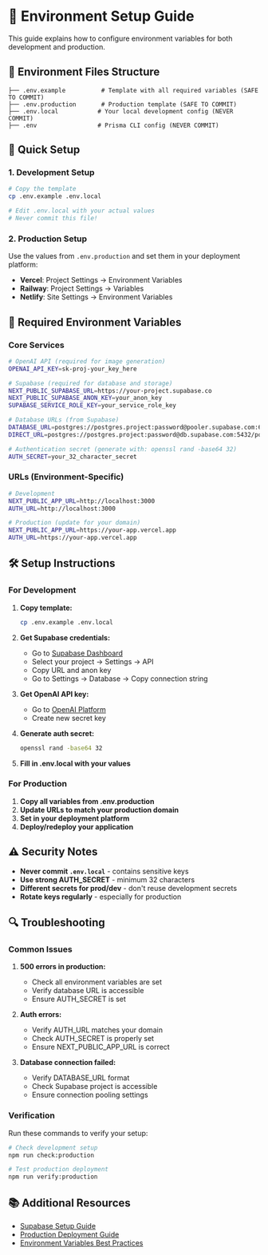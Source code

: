 # 🔧 Environment Setup Guide

This guide explains how to configure environment variables for both development and production.

## 📁 Environment Files Structure

```
├── .env.example          # Template with all required variables (SAFE TO COMMIT)
├── .env.production       # Production template (SAFE TO COMMIT)
├── .env.local           # Your local development config (NEVER COMMIT)
├── .env                 # Prisma CLI config (NEVER COMMIT)
```

## 🚀 Quick Setup

### 1. Development Setup

```bash
# Copy the template
cp .env.example .env.local

# Edit .env.local with your actual values
# Never commit this file!
```

### 2. Production Setup

Use the values from `.env.production` and set them in your deployment platform:

- **Vercel**: Project Settings → Environment Variables
- **Railway**: Project Settings → Variables
- **Netlify**: Site Settings → Environment Variables

## 🔑 Required Environment Variables

### Core Services
```bash
# OpenAI API (required for image generation)
OPENAI_API_KEY=sk-proj-your_key_here

# Supabase (required for database and storage)
NEXT_PUBLIC_SUPABASE_URL=https://your-project.supabase.co
NEXT_PUBLIC_SUPABASE_ANON_KEY=your_anon_key
SUPABASE_SERVICE_ROLE_KEY=your_service_role_key

# Database URLs (from Supabase)
DATABASE_URL=postgres://postgres.project:password@pooler.supabase.com:6543/postgres?pgbouncer=true
DIRECT_URL=postgres://postgres.project:password@db.supabase.com:5432/postgres

# Authentication secret (generate with: openssl rand -base64 32)
AUTH_SECRET=your_32_character_secret
```

### URLs (Environment-Specific)
```bash
# Development
NEXT_PUBLIC_APP_URL=http://localhost:3000
AUTH_URL=http://localhost:3000

# Production (update for your domain)
NEXT_PUBLIC_APP_URL=https://your-app.vercel.app
AUTH_URL=https://your-app.vercel.app
```

## 🛠️ Setup Instructions

### For Development

1. **Copy template:**
   ```bash
   cp .env.example .env.local
   ```

2. **Get Supabase credentials:**
   - Go to [Supabase Dashboard](https://supabase.com/dashboard)
   - Select your project → Settings → API
   - Copy URL and anon key
   - Go to Settings → Database → Copy connection string

3. **Get OpenAI API key:**
   - Go to [OpenAI Platform](https://platform.openai.com/api-keys)
   - Create new secret key

4. **Generate auth secret:**
   ```bash
   openssl rand -base64 32
   ```

5. **Fill in .env.local with your values**

### For Production

1. **Copy all variables from .env.production**
2. **Update URLs to match your production domain**
3. **Set in your deployment platform**
4. **Deploy/redeploy your application**

## ⚠️ Security Notes

- **Never commit `.env.local`** - contains sensitive keys
- **Use strong AUTH_SECRET** - minimum 32 characters
- **Different secrets for prod/dev** - don't reuse development secrets
- **Rotate keys regularly** - especially for production

## 🔍 Troubleshooting

### Common Issues

1. **500 errors in production:**
   - Check all environment variables are set
   - Verify database URL is accessible
   - Ensure AUTH_SECRET is set

2. **Auth errors:**
   - Verify AUTH_URL matches your domain
   - Check AUTH_SECRET is properly set
   - Ensure NEXT_PUBLIC_APP_URL is correct

3. **Database connection failed:**
   - Verify DATABASE_URL format
   - Check Supabase project is accessible
   - Ensure connection pooling settings

### Verification

Run these commands to verify your setup:

```bash
# Check development setup
npm run check:production

# Test production deployment
npm run verify:production
```

## 📚 Additional Resources

- [Supabase Setup Guide](./SUPABASE_SETUP.md)
- [Production Deployment Guide](./PRODUCTION_DEPLOYMENT.md)
- [Environment Variables Best Practices](https://nextjs.org/docs/app/building-your-application/configuring/environment-variables)
